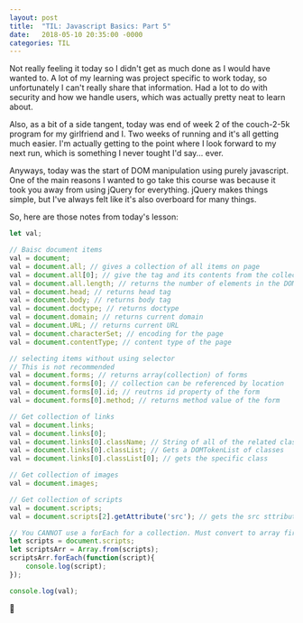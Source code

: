 ```yaml
---
layout: post
title:  "TIL: Javascript Basics: Part 5"
date:   2018-05-10 20:35:00 -0000
categories: TIL
---
```

Not really feeling it today so I didn't get as much done as I would have wanted to. A lot of my learning was project specific to work today, so unfortunately I can't really share that information. Had a lot to do with security and how we handle users, which was actually pretty neat to learn about.

Also, as a bit of a side tangent, today was end of week 2 of the couch-2-5k program for my girlfriend and I. Two weeks of running and it's all getting much easier. I'm actually getting to the point where I look forward to my next run, which is something I never tought I'd say... ever.

Anyways, today was the start of DOM manipulation using purely javascript. One of the main reasons I wanted to go take this course was because it took you away from using jQuery for everything. jQuery makes things simple, but I've always felt like it's also overboard for many things.

So, here are those notes from today's lesson:

```js
let val;

// Baisc document items
val = document;
val = document.all; // gives a collection of all items on page
val = document.all[0]; // give the tag and its contents from the collection
val = document.all.length; // returns the number of elements in the DOM
val = document.head; // returns head tag
val = document.body; // returns body tag
val = document.doctype; // returns doctype
val = document.domain; // returns current domain
val = document.URL; // returns current URL
val = document.characterSet; // encoding for the page
val = document.contentType; // content type of the page

// selecting items without using selector
// This is not recommended
val = document.forms; // returns array(collection) of forms
val = document.forms[0]; // collection can be referenced by location
val = document.forms[0].id; // reutrns id property of the form
val = document.forms[0].method; // returns method value of the form

// Get collection of links
val = document.links;
val = document.links[0];
val = document.links[0].className; // String of all of the related classes
val = document.links[0].classList; // Gets a DOMTokenList of classes
val = document.links[0].classList[0]; // gets the specific class

// Get collection of images
val = document.images;

// Get collection of scripts
val = document.scripts;
val = document.scripts[2].getAttribute('src'); // gets the src sttribute of the 3rd script found

// You CANNOT use a forEach for a collection. Must convert to array first!
let scripts = document.scripts;
let scriptsArr = Array.from(scripts);
scriptsArr.forEach(function(script){
    console.log(script);
});

console.log(val);
```

💚